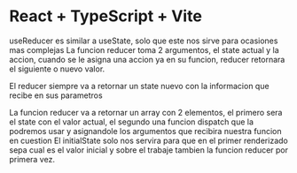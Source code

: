 # React + TypeScript + Vite
useReducer es similar a useState, solo que este nos sirve para ocasiones mas complejas
La funcion reducer toma 2 argumentos, el state actual y la accion, cuando se le asigna una accion ya en su funcion, reducer retornara el siguiente o nuevo valor.

El reducer siempre va a retornar un state nuevo con la informacion que recibe en sus parametros

La funcion reducer va a retornar un array con 2 elementos, el primero sera el state con el valor actual, el segundo una funcion 
dispatch que la podremos usar y asignandole los argumentos que recibira nuestra funcion en cuestion
El initialState solo nos servira para que en el primer renderizado sepa cual es el valor inicial y sobre el trabaje tambien la funcion reducer por primera vez.